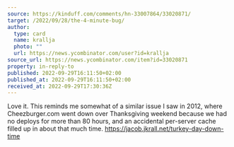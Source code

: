 ```yaml
---
source: https://kinduff.com/comments/hn-33007864/33020871/
target: /2022/09/28/the-4-minute-bug/
author:
  type: card
  name: krallja
  photo: ""
  url: https://news.ycombinator.com/user?id=krallja
source_url: https://news.ycombinator.com/item?id=33020871
property: in-reply-to
published: 2022-09-29T16:11:50+02:00
published_at: 2022-09-29T16:11:50+02:00
received_at: 2022-09-29T17:30:36Z
---
```


Love it. This reminds me somewhat of a similar issue I saw in 2012, where Cheezburger.com went down over Thanksgiving weekend because we had no deploys for more than 80 hours, and an accidental per-server cache filled up in about that much time. https://jacob.jkrall.net/turkey-day-down-time